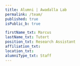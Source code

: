 ```yaml
---
title: Alumni | Awadalla Lab
permalink: /team/
published: true
isPublic_b: true

firstName_txt: Marcus
lastName_txt: Tutert
position_txt: Research Assistant
affiliation_txt:
location_txt:
alumniType_txt: Staff
---
```

